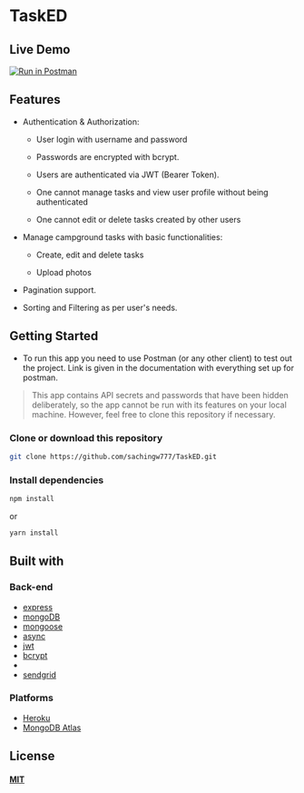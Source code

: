 # TaskED

## Live Demo

[![Run in Postman](https://run.pstmn.io/button.svg)](https://app.getpostman.com/run-collection/fe63b30658e8a4322d0f#?env%5BTask%20Manager%20API%20(prod)%5D=W3sia2V5IjoidXJsIiwidmFsdWUiOiIiLCJlbmFibGVkIjp0cnVlfSx7ImtleSI6ImF1dGhUb2tlbiIsInZhbHVlIjoiIiwiZW5hYmxlZCI6ZmFsc2V9LHsia2V5IjoiYXV0aFRva2VuIiwidmFsdWUiOiIiLCJlbmFibGVkIjp0cnVlfV0=)

## Features

* Authentication & Authorization:
  
  * User login with username and password

  * Passwords are encrypted with bcrypt.
  
  * Users are authenticated via JWT (Bearer Token).
  
  * One cannot manage tasks and view user profile without being authenticated

  * One cannot edit or delete tasks created by other users

* Manage campground tasks with basic functionalities:

  * Create, edit and delete tasks

  * Upload photos

* Pagination support.

* Sorting and Filtering as per user's needs.


## Getting Started

* To run this app you need to use Postman (or any other client) to test out the project. Link is given in the documentation with everything set up for postman.  

> This app contains API secrets and passwords that have been hidden deliberately, so the app cannot be run with its features on your local machine. However, feel free to clone this repository if necessary.

### Clone or download this repository

```sh
git clone https://github.com/sachingw777/TaskED.git
```


### Install dependencies

```sh
npm install
```

or

```sh
yarn install
```

## Built with

### Back-end

* [express](https://expressjs.com/)
* [mongoDB](https://www.mongodb.com/)
* [mongoose](http://mongoosejs.com/)
* [async](http://caolan.github.io/async/)
* [jwt](https://jwt.io/)
* [bcrypt](https://www.npmjs.com/package/bcrypt)
* []()
* [sendgrid](https://sendgrid.com/)


### Platforms

* [Heroku](https://www.heroku.com/)
* [MongoDB Atlas](https://www.mongodb.com/cloud/atlas)

## License

#### [MIT](./LICENSE)

